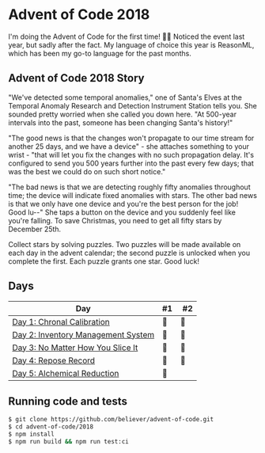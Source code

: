 # Advent of Code 2018

I'm doing the Advent of Code for the first time! 🎅🏻 Noticed the event last year, but sadly after the fact. My language of choice this year is ReasonML, which has been my go-to language for the past months.

## Advent of Code 2018 Story

"We've detected some temporal anomalies," one of Santa's Elves at the Temporal Anomaly Research and Detection Instrument Station tells you. She sounded pretty worried when she called you down here. "At 500-year intervals into the past, someone has been changing Santa's history!"

"The good news is that the changes won't propagate to our time stream for another 25 days, and we have a device" - she attaches something to your wrist - "that will let you fix the changes with no such propagation delay. It's configured to send you 500 years further into the past every few days; that was the best we could do on such short notice."

"The bad news is that we are detecting roughly fifty anomalies throughout time; the device will indicate fixed anomalies with stars. The other bad news is that we only have one device and you're the best person for the job! Good lu--" She taps a button on the device and you suddenly feel like you're falling. To save Christmas, you need to get all fifty stars by December 25th.

Collect stars by solving puzzles. Two puzzles will be made available on each day in the advent calendar; the second puzzle is unlocked when you complete the first. Each puzzle grants one star. Good luck!

## Days

| Day                                                                                                                                              | #1  |  #2 |
| ------------------------------------------------------------------------------------------------------------------------------------------------ | --- | --- |
| [Day 1: Chronal Calibration](https://github.com/believer/advent-of-code/tree/master/rescript/2018/src/day-1-chronal-calibration)                 | 🌟  | 🌟  |
| [Day 2: Inventory Management System](https://github.com/believer/advent-of-code/tree/master/rescript/2018/src/day-2-inventory-management-system) | 🌟  | 🌟  |
| [Day 3: No Matter How You Slice It](https://github.com/believer/advent-of-code/tree/master/rescript/2018/src/day-3-no-matter-how-you-slice-it)   | 🌟  | 🌟  |
| [Day 4: Repose Record](https://github.com/believer/advent-of-code/tree/master/rescript/2018/src/day-4-repose-record)                             | 🌟  | 🌟  |
| [Day 5: Alchemical Reduction](https://github.com/believer/advent-of-code/tree/master/rescript/2018/src/day-5-alchemical-reduction)               | 🌟  |     |

## Running code and tests

```bash
$ git clone https://github.com/believer/advent-of-code.git
$ cd advent-of-code/2018
$ npm install
$ npm run build && npm run test:ci
```
